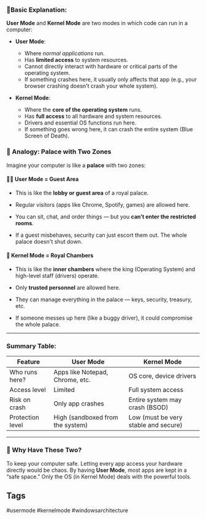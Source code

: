 ### 🚦Basic Explanation:

**User Mode** and **Kernel Mode** are two modes in which code can run in a computer:

- **User Mode**:
    
    - Where _normal applications_ run.
    - Has **limited access** to system resources.
    - Cannot directly interact with hardware or critical parts of the operating system.
    - If something crashes here, it usually only affects that app (e.g., your browser crashing doesn't crash your whole system).
        
- **Kernel Mode**:
    
    - Where the **core of the operating system** runs.
    - Has **full access** to all hardware and system resources.
    - Drivers and essential OS functions run here.
    - If something goes wrong here, it can crash the entire system (Blue Screen of Death).
        

### 🏰 Analogy: Palace with Two Zones

Imagine your computer is like a **palace** with two zones:

#### 👨‍💼 **User Mode** = Guest Area

- This is like the **lobby or guest area** of a royal palace.
    
- Regular visitors (apps like Chrome, Spotify, games) are allowed here.
    
- You can sit, chat, and order things — but you **can’t enter the restricted rooms**.
    
- If a guest misbehaves, security can just escort them out. The whole palace doesn't shut down.
    

#### 👑 **Kernel Mode** = Royal Chambers

- This is like the **inner chambers** where the king (Operating System) and high-level staff (drivers) operate.
    
- Only **trusted personnel** are allowed here.
    
- They can manage everything in the palace — keys, security, treasury, etc.
    
- If someone messes up here (like a buggy driver), it could compromise the whole palace.
    

---

### Summary Table:

|Feature|User Mode|Kernel Mode|
|---|---|---|
|Who runs here?|Apps like Notepad, Chrome, etc.|OS core, device drivers|
|Access level|Limited|Full system access|
|Risk on crash|Only app crashes|Entire system may crash (BSOD)|
|Protection level|High (sandboxed from the system)|Low (must be very stable and secure)|

---

### 🔐 Why Have These Two?

To keep your computer safe. Letting every app access your hardware directly would be chaos. By having **User Mode**, most apps are kept in a “safe space.” Only the OS (in Kernel Mode) deals with the powerful tools.


## Tags
#usermode #kernelmode #windowsarchitecture

